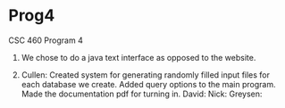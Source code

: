 # Prog4
CSC 460 Program 4

1. We chose to do a java text interface as opposed to the website.


2. Cullen: Created system for generating randomly filled input files for each database we create. Added query options to the main program. Made the documentation pdf for turning in.
David:
Nick:
Greysen:
